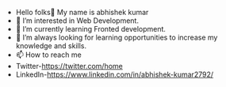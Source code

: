 - Hello folks👋 My name is abhishek kumar 
- 👀 I’m interested in Web Development.
- 🌱 I’m currently learning Fronted development.
- 💞️ I’m always looking for learning opportunities to increase my knowledge and skills.
- 📫 How to reach me 
 -   Twitter-https://twitter.com/home
 -   LinkedIn-https://www.linkedin.com/in/abhishek-kumar2792/

<!---
abishekk-jpg/abishekk-jpg is a ✨ special ✨ repository because its `README.md` (this file) appears on your GitHub profile.
You can click the Preview link to take a look at your changes.
--->
